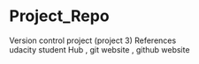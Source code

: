 # Project_Repo
Version control project (project 3)
References  
   udacity student Hub , git website , github website